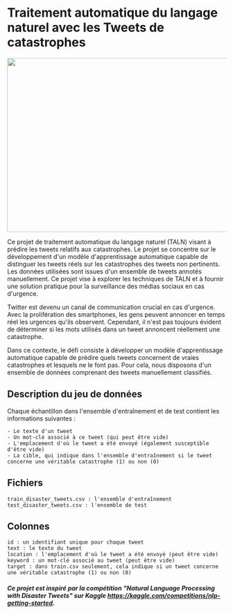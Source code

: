 # Traitement automatique du langage naturel avec les Tweets de catastrophes 

<p align="center">
    <img src="https://github.com/TAOUFIK05/Traitement-automatique-du-langage-naturel-avec-les-Tweets-de-catastrophes/assets/48359677/51c684d2-addd-4ae3-9dc7-28acc948bb4b.jpg" width='900' height="400" />
</p>


Ce projet de traitement automatique du langage naturel (TALN) visant à prédire les tweets relatifs aux catastrophes. Le projet se concentre sur le développement d'un modèle d'apprentissage automatique capable de distinguer les tweets réels sur les catastrophes des tweets non pertinents. Les données utilisées sont issues d'un ensemble de tweets annotés manuellement. Ce projet vise à explorer les techniques de TALN et à fournir une solution pratique pour la surveillance des médias sociaux en cas d'urgence.

Twitter est devenu un canal de communication crucial en cas d'urgence. Avec la prolifération des smartphones, les gens peuvent annoncer en temps réel les urgences qu'ils observent. Cependant, il n'est pas toujours évident de déterminer si les mots utilisés dans un tweet annoncent réellement une catastrophe.

Dans ce contexte, le défi consiste à développer un modèle d'apprentissage automatique capable de prédire quels tweets concernent de vraies catastrophes et lesquels ne le font pas. Pour cela, nous disposons d'un ensemble de données comprenant des tweets manuellement classifiés.

## Description du jeu de données

Chaque échantillon dans l'ensemble d'entraînement et de test contient les informations suivantes :

    - Le texte d'un tweet
    - Un mot-clé associé à ce tweet (qui peut être vide)
    - L'emplacement d'où le tweet a été envoyé (également susceptible d'être vide)
    - La cible, qui indique dans l'ensemble d'entraînement si le tweet concerne une véritable catastrophe (1) ou non (0)

## Fichiers

    train_disaster_tweets.csv : l'ensemble d'entraînement
    test_disaster_tweets.csv : l'ensemble de test

## Colonnes

    id : un identifiant unique pour chaque tweet
    text : le texte du tweet
    location : l'emplacement d'où le tweet a été envoyé (peut être vide)
    keyword : un mot-clé associé au tweet (peut être vide)
    target : dans train.csv seulement, cela indique si un tweet concerne une véritable catastrophe (1) ou non (0)

##### Ce projet est inspiré par la compétition "Natural Language Processing with Disaster Tweets" sur Kaggle https://kaggle.com/competitions/nlp-getting-started.
